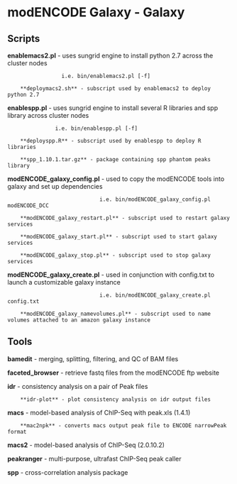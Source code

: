 modENCODE Galaxy - Galaxy
=========================

Scripts
-------

**enablemacs2.pl** - uses sungrid engine to install python 2.7 across the cluster nodes
        
                     i.e. bin/enablemacs2.pl [-f]
        
        **deploymacs2.sh** - subscript used by enablemacs2 to deploy python 2.7

**enablespp.pl** - uses sungrid engine to install several R libraries and spp library across cluster nodes
                   
                   i.e. bin/enablespp.pl [-f]
        
        **deployspp.R** - subscript used by enablespp to deploy R libraries
        
        **spp_1.10.1.tar.gz** - package containing spp phantom peaks library

**modENCODE_galaxy_config.pl** - used to copy the modENCODE tools into galaxy and set up dependencies
                   
                                 i.e. bin/modENCODE_galaxy_config.pl modENCODE_DCC
        
        **modENCODE_galaxy_restart.pl** - subscript used to restart galaxy services
        
        **modENCODE_galaxy_start.pl** - subscript used to start galaxy services
        
        **modENCODE_galaxy_stop.pl** - subscript used to stop galaxy services

**modENCODE_galaxy_create.pl** - used in conjunction with config.txt to launch a customizable galaxy instance
                                 
                                 i.e. bin/modENCODE_galaxy_create.pl config.txt
        
        **modENCODE_galaxy_namevolumes.pl** - subscript used to name volumes attached to an amazon galaxy instance


Tools
-----

**bamedit** - merging, splitting, filtering, and QC of BAM files

**faceted_browser** - retrieve fastq files from the modENCODE ftp website

**idr** - consistency analysis on a pair of Peak files
        
        **idr-plot** - plot consistency analysis on idr output files

**macs** - model-based analysis of ChIP-Seq with peak.xls (1.4.1)
        
        **mac2npk** - converts macs output peak file to ENCODE narrowPeak format

**macs2** - model-based analysis of ChIP-Seq (2.0.10.2)

**peakranger** - multi-purpose, ultrafast ChIP-Seq peak caller

**spp** - cross-correlation analysis package
